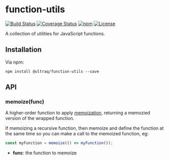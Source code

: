 
function-utils
==============

[![Build Status](https://travis-ci.org/ultraq/function-utils.svg?branch=master)](https://travis-ci.org/ultraq/function-utils)
[![Coverage Status](https://coveralls.io/repos/github/ultraq/function-utils/badge.svg?branch=master)](https://coveralls.io/github/ultraq/function-utils?branch=master)
[![npm](https://img.shields.io/npm/v/@ultraq/function-utils.svg?maxAge=3600)](https://www.npmjs.com/package/@ultraq/function-utils)
[![License](https://img.shields.io/github/license/ultraq/function-utils.svg?maxAge=2592000)](https://github.com/ultraq/function-utils/blob/master/LICENSE.txt)

A collection of utilities for JavaScript functions.


Installation
------------

Via npm:

```
npm install @ultraq/function-utils --save
```


API
---

### memoize(func)

A higher-order function to apply [memoization](https://en.wikipedia.org/wiki/Memoization),
returning a memozied version of the wrapped function.

If memoizing a recursive function, then memoize and define the function at the
same time so you can make a call to the memoized function, eg:

```javascript
const myFunction = memoize(() => myFunction());
```

 - **func**: the function to memoize
